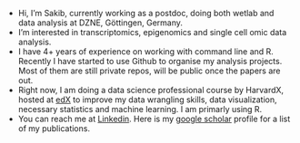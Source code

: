 - Hi, I’m Sakib, currently working as a postdoc, doing both wetlab and data analysis at DZNE, Göttingen, Germany.
- I’m interested in transcriptomics, epigenomics and single cell omic data analysis.
- I have 4+ years of experience on working with command line and R. Recently I have started to use Github to organise my analysis projects. Most of them are still private repos, will be public once the papers are out. 
- Right now, I am doing a data science professional course by HarvardX, hosted at [edX] to improve my data wrangling skills, data visualization, necessary statistics and machine learning. I am primarly using R.
- You can reach me at [Linkedin]. Here is my [google scholar] profile for a list of my publications.

[Linkedin]: https://www.linkedin.com/in/mssakib/
[edX]:https://www.edx.org/professional-certificate/harvardx-data-science
[google scholar]:https://scholar.google.de/citations?user=4Kk9eZkAAAAJ&hl=en&oi=ao
<!---
msadman-sakib/msadman-sakib is a ✨ special ✨ repository because its `README.md` (this file) appears on your GitHub profile.
You can click the Preview link to take a look at your changes.
--->
